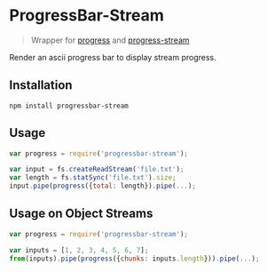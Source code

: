 ProgressBar-Stream
==================

>
> Wrapper for [progress](https://www.npmjs.com/package/progress) and [progress-stream](https://www.npmjs.com/package/progress-stream)
>

Render an ascii progress bar to display stream progress.

Installation
------------
```
npm install progressbar-stream
```

Usage
-----
```javascript
var progress = require('progressbar-stream');

var input = fs.createReadStream('file.txt');
var length = fs.statSync('file.txt').size;
input.pipe(progress({total: length}).pipe(...);
```

Usage on Object Streams
-----------------------
```javascript
var progress = require('progressbar-stream');

var inputs = [1, 2, 3, 4, 5, 6, 7];
from(inputs).pipe(progress({chunks: inputs.length})).pipe(...);
```
